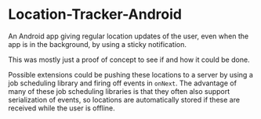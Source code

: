 # Location-Tracker-Android
An Android app giving regular location updates of the user, even when the app is in the background, by using a sticky notification.

This was mostly just a proof of concept to see if and how it could be done.

Possible extensions could be pushing these locations to a server by using a job scheduling library and firing off events in `onNext`.
The advantage of many of these job scheduling libraries is that they often also support serialization of events, so locations are automatically stored if these are received while the user is offline.
